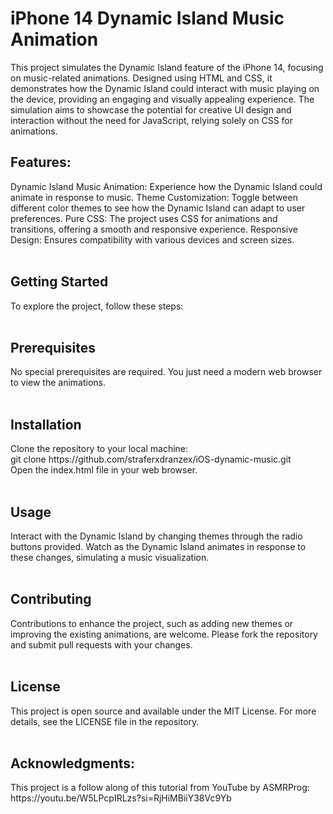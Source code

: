 # iPhone 14 Dynamic Island Music Animation

This project simulates the Dynamic Island feature of the iPhone 14, focusing on music-related animations. Designed using HTML and CSS, it demonstrates how the Dynamic Island could interact with music playing on the device, providing an engaging and visually appealing experience. The simulation aims to showcase the potential for creative UI design and interaction without the need for JavaScript, relying solely on CSS for animations.<br>

<h2>Features:</h2>
Dynamic Island Music Animation: Experience how the Dynamic Island could animate in response to music.
Theme Customization: Toggle between different color themes to see how the Dynamic Island can adapt to user preferences.
Pure CSS: The project uses CSS for animations and transitions, offering a smooth and responsive experience.
Responsive Design: Ensures compatibility with various devices and screen sizes.<br>
<br>
<h2>Getting Started</h2>
To explore the project, follow these steps:<br>
<br>
<h2>Prerequisites</h2>
No special prerequisites are required. You just need a modern web browser to view the animations.<br>
<br>
<h2>Installation</h2>
Clone the repository to your local machine:
<br>
git clone https://github.com/straferxdranzex/iOS-dynamic-music.git
<br>Open the index.html file in your web browser.
<br><br>
<h2>Usage</h2>
Interact with the Dynamic Island by changing themes through the radio buttons provided. Watch as the Dynamic Island animates in response to these changes, simulating a music visualization.
<br><br>
<h2>Contributing</h2>
Contributions to enhance the project, such as adding new themes or improving the existing animations, are welcome. Please fork the repository and submit pull requests with your changes.
<br><br>
<h2>License</h2>
This project is open source and available under the MIT License. For more details, see the LICENSE file in the repository.
<br><br>
<h2>Acknowledgments:</h2>
This project is a follow along of this tutorial from YouTube by ASMRProg: <br>
https://youtu.be/W5LPcpIRLzs?si=RjHiMBiiY38Vc9Yb


